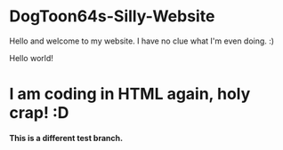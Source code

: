 # DogToon64s-Silly-Website
Hello and welcome to my website.
I have no clue what I'm even doing. :)

<p>Hello world!</p>

<h1>I am coding in HTML again, holy crap! :D</h1>

<h4>This is a different test branch.</h4>
